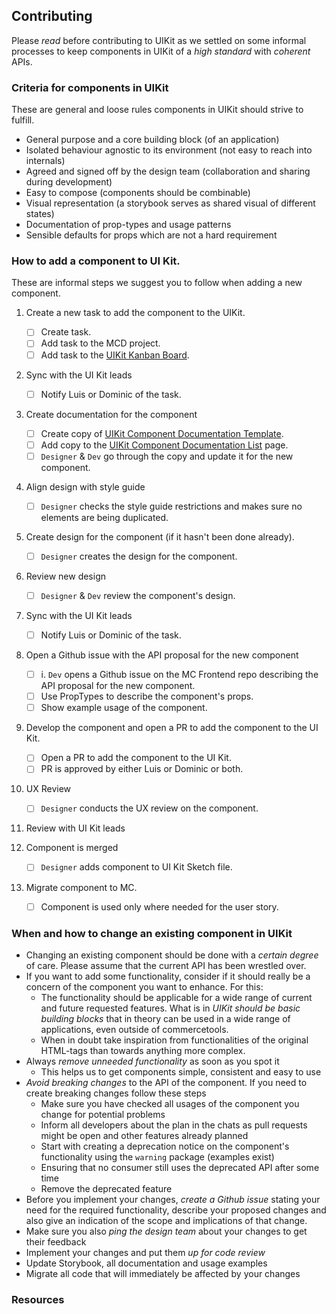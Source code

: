 ## Contributing

Please _read_ before contributing to UIKit as we settled on some informal
processes to keep components in UIKit of a _high standard_ with _coherent_ APIs.

### Criteria for components in UIKit

These are general and loose rules components in UIKit should strive to fulfill.

- General purpose and a core building block (of an application)
- Isolated behaviour agnostic to its environment (not easy to reach into
  internals)
- Agreed and signed off by the design team (collaboration and sharing during
  development)
- Easy to compose (components should be combinable)
- Visual representation (a storybook serves as shared visual of different
  states)
- Documentation of prop-types and usage patterns
- Sensible defaults for props which are not a hard requirement

### How to add a component to UI Kit.

These are informal steps we suggest you to follow when adding a new component.

1.  Create a new task to add the component to the UIKit.

    - [ ] Create task.
    - [ ] Add task to the MCD project.
    - [ ] Add task to the [UIKit Kanban Board].

2.  Sync with the UI Kit leads

    - [ ] Notify Luis or Dominic of the task.

3.  Create documentation for the component

    - [ ] Create copy of [UIKit Component Documentation Template].
    - [ ] Add copy to the [UIKit Component Documentation List] page.
    - [ ] `Designer` & `Dev` go through the copy and update it for the new component.

4.  Align design with style guide

    - [ ] `Designer` checks the style guide restrictions and makes sure no elements are being duplicated.

5.  Create design for the component (if it hasn't been done already).

    - [ ] `Designer` creates the design for the component.

6.  Review new design

    - [ ] `Designer` & `Dev` review the component's design.

7.  Sync with the UI Kit leads

    - [ ] Notify Luis or Dominic of the task.

8.  Open a Github issue with the API proposal for the new component

    - [ ] i. `Dev` opens a Github issue on the MC Frontend repo describing the API proposal for the new component.
    - [ ] Use PropTypes to describe the component's props.
    - [ ] Show example usage of the component.

9.  Develop the component and open a PR to add the component to the UI Kit.

    - [ ] Open a PR to add the component to the UI Kit.
    - [ ] PR is approved by either Luis or Dominic or both.

10. UX Review

    - [ ] `Designer` conducts the UX review on the component.

11. Review with UI Kit leads

12. Component is merged

    - [ ] `Designer` adds component to UI Kit Sketch file.

13. Migrate component to MC.
    - [ ] Component is used only where needed for the user story.

### When and how to change an existing component in UIKit

- Changing an existing component should be done with a _certain degree_ of care.
  Please assume that the current API has been wrestled over.
- If you want to add some functionality, consider if it should really be a
  concern of the component you want to enhance. For this:
  - The functionality should be applicable for a wide range of current and future
    requested features. What is in _UIKit should be basic building blocks_ that
    in theory can be used in a wide range of applications, even outside of
    commercetools.
  - When in doubt take inspiration from functionalities of the original
    HTML-tags than towards anything more complex.
- Always _remove unneeded functionality_ as soon as you spot it
  - This helps us to get components simple, consistent and easy to use
- _Avoid breaking changes_ to the API of the component. If you need to create
  breaking changes follow these steps
  - Make sure you have checked all usages of the component you change for
    potential problems
  - Inform all developers about the plan in the chats as pull requests might be
    open and other features already planned
  - Start with creating a deprecation notice on the component's functionality
    using the `warning` package (examples exist)
  - Ensuring that no consumer still uses the deprecated API after some time
  - Remove the deprecated feature
- Before you implement your changes, _create a Github issue_ stating your need
  for the required functionality, describe your proposed changes and also give
  an indication of the scope and implications of that change.
- Make sure you also _ping the design team_ about your changes to get their
  feedback
- Implement your changes and put them _up for code review_
- Update Storybook, all documentation and usage examples
- Migrate all code that will immediately be affected by your changes

### Resources

[uikit process diagram]: https://wiki.commercetools.com/display/DD/MC+UI+KIT+Component+Process
[uikit kanban board]: https://jira.commercetools.com/secure/RapidBoard.jspa?rapidView=138&view=detail&selectedIssue=MCD-1104
[uikit component documentation template]: https://wiki.commercetools.com/display/DD/2.+UI+Kit+-+Components+Building+Documentation+Guide
[uikit component documentation list]: https://wiki.commercetools.com/display/DD/3.+Components+-+Documentations
